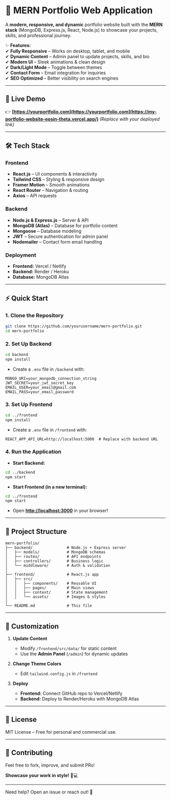 # 🌟 **MERN Portfolio Web Application**  

A **modern, responsive, and dynamic** portfolio website built with the **MERN stack** (MongoDB, Express.js, React, Node.js) to showcase your projects, skills, and professional journey.  

✨ **Features:**  
✔ **Fully Responsive** – Works on desktop, tablet, and mobile  
✔ **Dynamic Content** – Admin panel to update projects, skills, and bio  
✔ **Modern UI** – Sleek animations & clean design  
✔ **Dark/Light Mode** – Toggle between themes  
✔ **Contact Form** – Email integration for inquiries  
✔ **SEO Optimized** – Better visibility on search engines  

---

## 🚀 **Live Demo**  
👉 **[https://yourportfolio.com](https://yourportfolio.com](https://my-portfolio-website-eosin-theta.vercel.app/)** *(Replace with your deployed link)*  

---

## 🛠 **Tech Stack**  

### **Frontend**  
- **React.js** – UI components & interactivity  
- **Tailwind CSS** – Styling & responsive design  
- **Framer Motion** – Smooth animations  
- **React Router** – Navigation & routing  
- **Axios** – API requests  

### **Backend**  
- **Node.js & Express.js** – Server & API  
- **MongoDB (Atlas)** – Database for portfolio content  
- **Mongoose** – Database modeling  
- **JWT** – Secure authentication for admin panel  
- **Nodemailer** – Contact form email handling  

### **Deployment**  
- **Frontend:** Vercel / Netlify  
- **Backend:** Render / Heroku  
- **Database:** MongoDB Atlas  

---

## ⚡ **Quick Start**  

### **1. Clone the Repository**  
```bash
git clone https://github.com/yourusername/mern-portfolio.git
cd mern-portfolio
```

### **2. Set Up Backend**  
```bash
cd backend
npm install
```

- Create a `.env` file in `/backend` with:  
```env
MONGO_URI=your_mongodb_connection_string
JWT_SECRET=your_jwt_secret_key
EMAIL_USER=your_email@gmail.com
EMAIL_PASS=your_email_password
```

### **3. Set Up Frontend**  
```bash
cd ../frontend
npm install
```

- Create a `.env` file in `/frontend` with:  
```env
REACT_APP_API_URL=http://localhost:5000  # Replace with backend URL
```

### **4. Run the Application**  
- **Start Backend:**  
```bash
cd ../backend
npm start
```
- **Start Frontend (in a new terminal):**  
```bash
cd ../frontend
npm start
```

- Open **[http://localhost:3000](http://localhost:3000)** in your browser!  

---

## 📂 **Project Structure**  

```
mern-portfolio/
├── backend/               # Node.js + Express server
│   ├── models/            # MongoDB schemas
│   ├── routes/            # API endpoints
│   ├── controllers/       # Business logic
│   └── middleware/        # Auth & validation
│
├── frontend/              # React.js app
│   ├── src/
│   │   ├── components/    # Reusable UI
│   │   ├── pages/         # Main views
│   │   ├── context/       # State management
│   │   └── assets/        # Images & styles
│
└── README.md              # This file
```

---

## 🔧 **Customization**  

1. **Update Content**  
   - Modify `/frontend/src/data/` for static content  
   - Use the **Admin Panel** (`/admin`) for dynamic updates  

2. **Change Theme Colors**  
   - Edit `tailwind.config.js` in `/frontend`  

3. **Deploy**  
   - **Frontend:** Connect GitHub repo to Vercel/Netlify  
   - **Backend:** Deploy to Render/Heroku with MongoDB Atlas  

---

## 📜 **License**  
MIT License – Free for personal and commercial use.  

---

## 🤝 **Contributing**  
Feel free to fork, improve, and submit PRs!  

**Showcase your work in style!** 🎨💻  

--- 

Need help? Open an issue or reach out! 🚀
